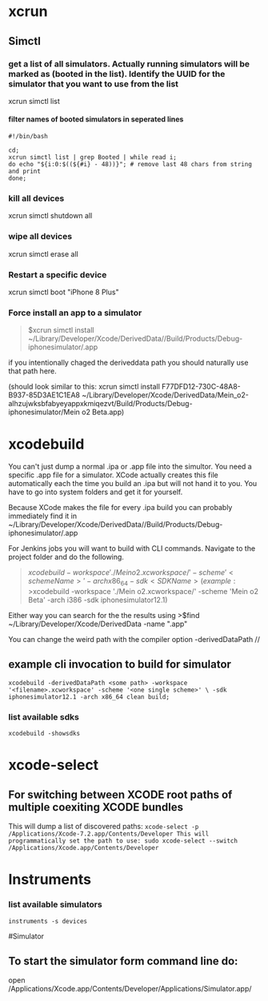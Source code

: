# xcrun

## Simctl

### get a list of all simulators. Actually running simulators will be marked as (booted in the list). Identify the UUID for the simulator that you want to use from the list

xcrun simctl list

#### filter names of booted simulators in seperated lines

```
#!/bin/bash

cd;
xcrun simctl list | grep Booted | while read i;
do echo "${i:0:$((${#i} - 48))}"; # remove last 48 chars from string and print
done;
```

### kill all devices

xcrun simctl shutdown all

### wipe all devices

xcrun simctl erase all

### Restart a specific device

xcrun simctl boot "iPhone 8 Plus"

### Force install an app to a simulator
>$xcrun simctl install <UUID> ~/Library/Developer/Xcode/DerivedData/<projectFolder>/Build/Products/Debug-iphonesimulator/<appName>.app

if you intentionally chaged the deriveddata path you should naturally use that path here.

(should look similar to this: xcrun simctl install F77DFD12-730C-48A8-B937-85D3AE1C1EA8 ~/Library/Developer/Xcode/DerivedData/Mein_o2-alhzujwksbfabyeyappxkmiqezvt/Build/Products/Debug-iphonesimulator/Mein o2 Beta.app)


# xcodebuild

You can't just dump a normal .ipa or .app file into the simultor. You need a specific .app file for a simulator. XCode actually creates this file automatically each the time you build an .ipa but will not hand it to you. You have to go into system folders and get it for yourself.

Because XCode makes the file for every .ipa build you can probably immediately find it in ~/Library/Developer/Xcode/DerivedData/<projectFolder>/Build/Products/Debug-iphonesimulator/<appName>.app

For Jenkins jobs you will want to build with CLI commands. Navigate to the project folder and do the following.
>$xcodebuild -workspace './Mein o2.xcworkspace/' -scheme '<schemeName>' -arch x86_64 -sdk <SDKName> (example: >$xcodebuild -workspace './Mein o2.xcworkspace/' -scheme 'Mein o2 Beta' -arch i386 -sdk iphonesimulator12.1)

Either way you can search for the the results using >$find ~/Library/Developer/Xcode/DerivedData -name "<schemeName>.app"

You can change the weird path with the compiler option -derivedDataPath /<some>/<path>

## example cli invocation to build for simulator
`xcodebuild -derivedDataPath <some path> -workspace '<filename>.xcworkspace' -scheme '<one single scheme>' \
-sdk iphonesimulator12.1 -arch x86_64 clean build;`

### list available sdks
`xcodebuild -showsdks`


# xcode-select

## For switching between XCODE root paths of multiple coexiting XCODE bundles
This will dump a list of discovered paths:
`xcode-select -p  
/Applications/Xcode-7.2.app/Contents/Developer
This will programmatically set the path to use:
sudo xcode-select --switch /Applications/Xcode.app/Contents/Developer`

# Instruments

### list available simulators
`instruments -s devices`

#Simulator

## To start the simulator form command line do:

open /Applications/Xcode.app/Contents/Developer/Applications/Simulator.app/



